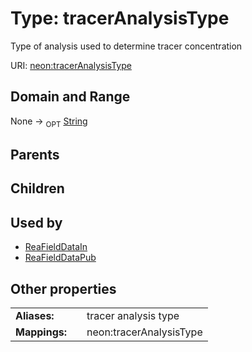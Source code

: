 
# Type: tracerAnalysisType


Type of analysis used to determine tracer concentration

URI: [neon:tracerAnalysisType](https://data.neonscience.org/tracerAnalysisType)


## Domain and Range

None ->  <sub>OPT</sub> [String](types/String.md)

## Parents


## Children


## Used by

 * [ReaFieldDataIn](ReaFieldDataIn.md)
 * [ReaFieldDataPub](ReaFieldDataPub.md)

## Other properties

|  |  |  |
| --- | --- | --- |
| **Aliases:** | | tracer analysis type |
| **Mappings:** | | neon:tracerAnalysisType |

